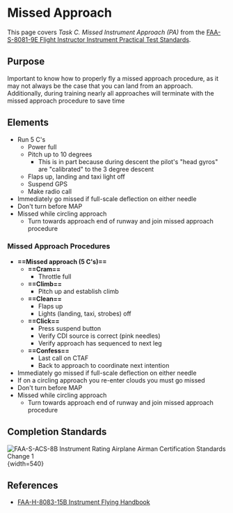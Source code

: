 # Missed Approach

This page covers *Task C. Missed Instrument Approach (PA)* from the [FAA-S-8081-9E Flight Instructor Instrument Practical Test Standards](https://www.faa.gov/training_testing/testing/acs/cfi_instrument_pts_9.pdf).

## Purpose

Important to know how to properly fly a missed approach procedure, as it may not always be the case that you can land from an approach.
Additionally, during training nearly all approaches will terminate with the missed approach procedure to save time

## Elements

* Run 5 C's
  * Power full
  * Pitch up to 10 degrees
    * This is in part because during descent the pilot's "head gyros" are "calibrated" to the 3 degree descent
  * Flaps up, landing and taxi light off
  * Suspend GPS
  * Make radio call
* Immediately go missed if full-scale deflection on either needle
* Don't turn before MAP
* Missed while circling approach
  * Turn towards approach end of runway and join missed approach procedure

### Missed Approach Procedures

* **==Missed approach (5 C's)==**
  * **==Cram==**
    * Throttle full
  * **==Climb==**
    * Pitch up and establish climb
  * **==Clean==**
    * Flaps up
    * Lights (landing, taxi, strobes) off
  * **==Click==**
    * Press suspend button
    * Verify CDI source is correct (pink needles)
    * Verify approach has sequenced to next leg
  * **==Confess==**
    * Last call on CTAF
    * Back to approach to coordinate next intention
* Immediately go missed if full-scale deflection on either needle
* If on a circling approach you re-enter clouds you must go missed
* Don't turn before MAP
* Missed while circling approach
  * Turn towards approach end of runway and join missed approach procedure

## Completion Standards

![[FAA-S-ACS-8B Instrument Rating Airplane Airman Certification Standards Change 1](https://www.faa.gov/sites/faa.gov/files/training_testing/testing/acs/instrument_rating_acs_change_1.pdf)](/img/instrument-acs/instrument-acs-vi-c-missed-approach.png){width=540}

## References

* [FAA-H-8083-15B Instrument Flying Handbook](https://www.faa.gov/sites/faa.gov/files/regulations_policies/handbooks_manuals/aviation/FAA-H-8083-15B.pdf)
